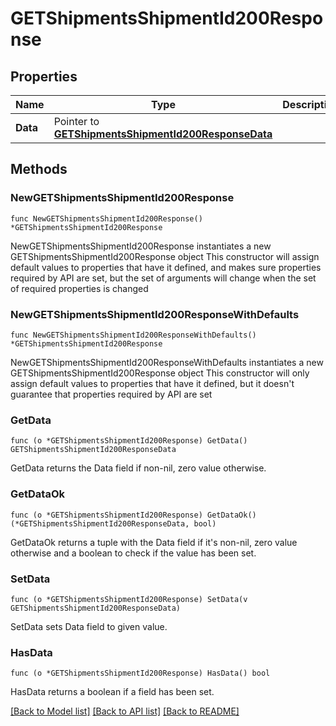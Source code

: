# GETShipmentsShipmentId200Response

## Properties

Name | Type | Description | Notes
------------ | ------------- | ------------- | -------------
**Data** | Pointer to [**GETShipmentsShipmentId200ResponseData**](GETShipmentsShipmentId200ResponseData.md) |  | [optional] 

## Methods

### NewGETShipmentsShipmentId200Response

`func NewGETShipmentsShipmentId200Response() *GETShipmentsShipmentId200Response`

NewGETShipmentsShipmentId200Response instantiates a new GETShipmentsShipmentId200Response object
This constructor will assign default values to properties that have it defined,
and makes sure properties required by API are set, but the set of arguments
will change when the set of required properties is changed

### NewGETShipmentsShipmentId200ResponseWithDefaults

`func NewGETShipmentsShipmentId200ResponseWithDefaults() *GETShipmentsShipmentId200Response`

NewGETShipmentsShipmentId200ResponseWithDefaults instantiates a new GETShipmentsShipmentId200Response object
This constructor will only assign default values to properties that have it defined,
but it doesn't guarantee that properties required by API are set

### GetData

`func (o *GETShipmentsShipmentId200Response) GetData() GETShipmentsShipmentId200ResponseData`

GetData returns the Data field if non-nil, zero value otherwise.

### GetDataOk

`func (o *GETShipmentsShipmentId200Response) GetDataOk() (*GETShipmentsShipmentId200ResponseData, bool)`

GetDataOk returns a tuple with the Data field if it's non-nil, zero value otherwise
and a boolean to check if the value has been set.

### SetData

`func (o *GETShipmentsShipmentId200Response) SetData(v GETShipmentsShipmentId200ResponseData)`

SetData sets Data field to given value.

### HasData

`func (o *GETShipmentsShipmentId200Response) HasData() bool`

HasData returns a boolean if a field has been set.


[[Back to Model list]](../README.md#documentation-for-models) [[Back to API list]](../README.md#documentation-for-api-endpoints) [[Back to README]](../README.md)


